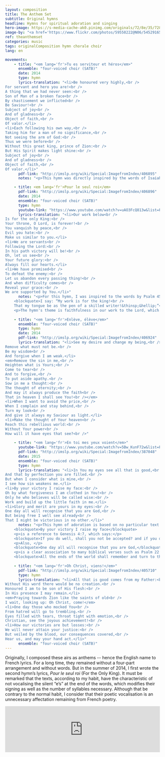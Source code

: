 ```yaml
---
layout: composition
title: The Anthem Set
subtitle: Original hymns
headline: Hymns for spiritual adoration and singing
hero-image: https://s-media-cache-ak0.pinimg.com/originals/72/8e/35/728e35ea02ff6bf33a58dc62dc8cc0de.jpg
image-by: "<a href='https://www.flickr.com/photos/59558222@N06/5452916527/in/photolist-9iRC7c-o5bneQ-a4GctF-frUuA6-dfeP7C-8x7UZ4-8xaWhj-beq7Dc-MgN3C-6thCFj-bnAu5u-a45gG5-aaxEAx-4uWnak-5Z8bKe-CFssg-5QkdtS-neD9ji-bc93oB-3cr3vr-ssVbrh-64KPXS-9GbUDF-77Y7u1-aRWVoB-HNcLYp-8xaW9W-a4K3wQ-9iRBQc-4PYfDa-beq7yx-qS66nv-7V5V4t-axMvNb-8hYBvf-rMZxWv-2iZ7u-6ymiod-bBziki-4sM3vf-feid9X-gN9CD5-qZcWS9-7mk7j4-oJEMPR-aqByeP-9iRBXz-tZv3Z-8jEfga-7irTA2' target='_new'>Shiny brass</a> by <a href='https://www.flickr.com/photos/59558222@N06/' target='_new' >Dukas Ju</a> under <a href='https://creativecommons.org/licenses/by-nc/2.0/' target='_new'>Attribution-NonCommercial 2.0 Generic</a>"
ref: theanthemset
categories: music
tags: originalComposition hymn chorale choir
lang: en

movements:
    - title: "<em lang='fr'>Tu es serviteur et héros</em>"
      ensemble: "four-voiced choir (SATB)"
      date: 2014
      type: hymn
      lyrics-translation: "<li>Be honoured very highly,<br />
For servant and hero you are!<br />
A thing that we had never seen:<br />
Son of Man of a broken face<br />
By chastisement we inflicted<br />
Be Saviour!<br />
Subject of joy<br />
And of gladness<br />
Object of faith,<br />
Of valor.</li>
<li>Each following his own way,<br />
Taking him for a man of no significance,<br />
Not seeing the arm of God:<br />
Thus we were before<br />
Without this great king, prince of Zion:<br />
But His Spirit makes light shine:<br />
Subject of joy<br />
And of gladness<br />
Object of faith,<br />
Of valor.</li>"
      pdf-link: "http://imslp.org/wiki/Special:ImagefromIndex/406895"
      notes: "<p>This hymn was directly inspired by the words of Isaiah in chapters 52 and 53. It contrasts the divinity of the Messiah with his servant's mission. It is praise to God from we who are of the nations to whom those things had never before been announced.</p>"

    - title: <em lang='fr'>Pour le seul roi</em>
      pdf-link: "http://imslp.org/wiki/Special:ImagefromIndex/406896"
      date: 2014
      ensemble: "four-voiced choir (SATB)"
      type: hymn
      youtube-link: "https://www.youtube.com/watch?v=uAO3FcQ813w&list=PLq7M1cOtTjn1R6N4nmiBULc8Qnh3toCkW&index=3"
      lyrics-translation: "<li>Our work below<br />
Is for the only King:<br />
Your throne, O Lord, is forever!<br />
You vanquish by peace,<br />
Evil you hate:<br />
Make us similar to you.</li>
<li>We are servants<br />
Following the Lord:<br />
In his path victory will be!<br />
Oh, let us see<br />
Your future glory:<br />
Always fill our hearts.</li>
<li>We have promised<br />
To defeat the enemy:<br />
Let us abandon every passing thing!<br />
And when difficulty comes<br />
Reveal your grace:<br />
We are supported by You.</li>"
      notes: "<p>For this hymn, I was inspired to the words by Psalm 45, and especially by verse 2, which had come to my mind beforehand:</p>
	<blockquote>I say: “My work is for the king!<br />
    That my tongue be as the pen of a skilled writer!&thinsp;&hellip;”</blockquote>
	<p>The hymn's theme is faithfulness in our work to the Lord, which is a quality we easily lack in today's materialistic and fun-loving society, and is a reminder that we will find the victory in the Lord our King, and not through this world.</p>"
    
    - title: "<em lang='fr'>Enlève, élève</em>"
      ensemble: "four-voiced choir (SATB)"
      type: hymn
      date: 2014
      pdf-link: "http://imslp.org/wiki/Special:ImagefromIndex/406924"
      lyrics-translation: "<li>See my desire and change my being,<br />
Remove what must not be.<br />
Be my wisdom<br />
And forgive when I am weak.</li>
<em>Remove the sin in me,<br />
Heighten what is Yours;<br />
Come to tear<br />
And to forgive,<br />
To put aside apathy.<br />
Sow in me a thought:<br />
The thought of eternity;<br />
And may it always produce the faith<br />
That in heaven I shall see You!<br /></em>
<li>When I want to avoid the price,<br />
When I complain and stay behind,<br />
Turn my look<br />
And give it always my Saviour as light.</li>
<li>Make the thought of Your heaven<br />
Reach this rebellious world:<br />
Without Your power<br />
How will it have eyes that see?<br />"
      
    - title: "<em lang='fr'>En toi mes yeux voient</em>"
      youtube-link: "https://www.youtube.com/watch?v=5Bw_KunF72w&list=PLq7M1cOtTjn1R6N4nmiBULc8Qnh3toCkW&index=4"
      pdf-link: "http://imslp.org/wiki/Special:ImagefromIndex/387048"
      date: 2015
      ensemble: "four-voiced choir (SATB)"
      type: hymn
      lyrics-translation: "<li>In You my eyes see all that is good,<br />
And that by perfection you are filled.<br />
But when I consider what is mine,<br />
I see how sin weakens me.</li>
<li>By your victory I raise my face:<br />
Oh by what forgiveness I am clothed in You!<br />
Only he who believes will be called wise:<br />
Work and build up the little faith in me.</li>
<li>Glory and merit are yours in my eyes:<br />
One day all will recognise that you are God,<br />
But being free I well see already<br />
That I might be victorious in no other.</li>"
      notes: "<p>This hymn of adoration is based on no particular text. But it refers to at least two distinct passages: the phrase</p>
    <blockquote>By your victory I raise my face</blockquote>
    <p>is a reference to Genesis 4:7, which says:</p>
    <blockquote>If you do well, shall you not be accepted? and if you do not well, sin lies at the door. And to you shall be his desire, and you shall rule over him.</blockquote>
    <p>Also, </p>
    <blockquote>One day all will recognise that you are God,</blockquote>
    <p>is a clear association to many biblical verses such as Psalm 22:27, which states:</p>
    <blockquote>All the ends of the world shall remember and turn to the LORD: and all the kindreds of the nations shall worship before you.</blockquote>"
      
    - title: "<em lang='fr'>Oh Christ, viens!</em>"
      pdf-link: "http://imslp.org/wiki/Special:ImagefromIndex/405710"
      type: hymn
      lyrics-translation: "<li>All that is good comes from my Father:<br />
Without His word there would be no creation.<br />
Honoured I am to be son of His flesh:<br />
In His presence I may remain.</li>
<em>Praying towards Zion like the saints of old<br />
I wait, looking up: Oh Christ, come!</em>
<li>One day those who mocked You<br />
From hatred will go to trembling.<br />
Eyes filled with tears, throat tight with emotion,<br />
Christian, see the joyous achievement!<br />
<li>How our victories are but losses:<br />
We will never attain your justice:<br />
But veiled by the blood, our consequences covered,<br />
Hear us, and may your hand act.</li>"
      ensemble: "four-voiced choir (SATB)"
---
```

Originally, I composed these airs as anthems -- hence the English name to French lyrics. For a long time, they remained without a four-part arrangement and without words. But in the summer of 2014, I first wrote the second hymn’s lyrics, <em lang='fr'>Pour le seul roi</em> (For the Only King). It must be remarked that the texts, according to my habit, have the characteristic of not vocalising the silent “e’s” at the end of the words, which modifies their signing as well as the number of syllables necessary. Although that be contrary to the normal habit, I consider that their poetic vocalisation is an unnecessary affectation remaining from French poetry.

<iframe src="http://logamp.com/1746/music/tracks/6902?vision&responsive" name="logampIFrame" scrolling="no" frameborder="0" width="100%" height="150px"></iframe>
